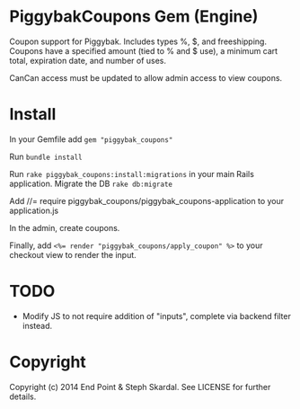 PiggybakCoupons Gem (Engine)
========

Coupon support for Piggybak. Includes types %, $, and freeshipping. Coupons have a specified amount (tied to % and $ use), a minimum cart total, expiration date, and number of uses.

CanCan access must be updated to allow admin access to view coupons.

Install
========

In your Gemfile add `gem "piggybak_coupons"`

Run `bundle install`

Run `rake piggybak_coupons:install:migrations` in your main Rails application.
Migrate the DB `rake db:migrate`

Add //= require piggybak_coupons/piggybak_coupons-application to your application.js

In the admin, create coupons.

Finally, add `<%= render "piggybak_coupons/apply_coupon" %>` to your checkout view to render the input. 

TODO
========

* Modify JS to not require addition of "inputs", complete via backend filter instead.


Copyright
========

Copyright (c) 2014 End Point & Steph Skardal. See LICENSE for further details.

